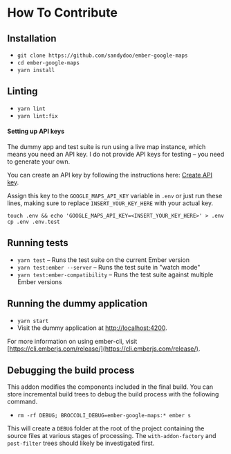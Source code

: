 # How To Contribute

## Installation

* `git clone https://github.com/sandydoo/ember-google-maps`
* `cd ember-google-maps`
* `yarn install`

## Linting

* `yarn lint`
* `yarn lint:fix`

#### Setting up API keys

The dummy app and test suite is run using a live map instance, which means you need an API key. I do not provide API keys for testing – you need to generate your own.

You can create an API key by following the instructions here: [Create API key](https://developers.google.com/maps/documentation/javascript/get-api-key).

Assign this key to the `GOOGLE_MAPS_API_KEY` variable in `.env` or just run these lines, making sure to replace `INSERT_YOUR_KEY_HERE` with your actual key.

`touch .env && echo 'GOOGLE_MAPS_API_KEY=<INSERT_YOUR_KEY_HERE>' > .env`
`cp .env .env.test`

## Running tests

* `yarn test` – Runs the test suite on the current Ember version
* `yarn test:ember --server` – Runs the test suite in "watch mode"
* `yarn test:ember-compatibility` – Runs the test suite against multiple Ember versions

## Running the dummy application

* `yarn start`
* Visit the dummy application at [http://localhost:4200](http://localhost:4200).

For more information on using ember-cli, visit [https://cli.emberjs.com/release/](https://cli.emberjs.com/release/).


## Debugging the build process

This addon modifies the components included in the final build. You can store incremental build trees to debug the build process with the following command.

* `rm -rf DEBUG; BROCCOLI_DEBUG=ember-google-maps:* ember s`

This will create a `DEBUG` folder at the root of the project containing the source files at various stages of processing.
The `with-addon-factory` and `post-filter` trees should likely be investigated first.

